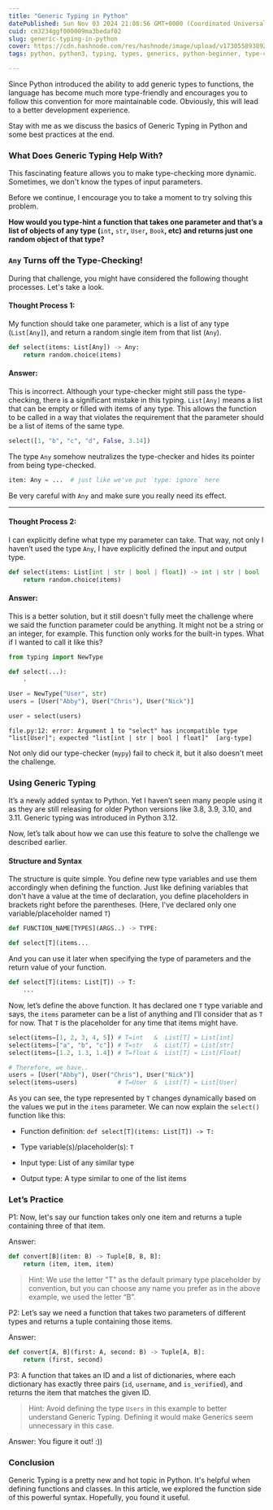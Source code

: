 ```yaml
---
title: "Generic Typing in Python"
datePublished: Sun Nov 03 2024 21:08:56 GMT+0000 (Coordinated Universal Time)
cuid: cm3234ggf000009ma3bedaf02
slug: generic-typing-in-python
cover: https://cdn.hashnode.com/res/hashnode/image/upload/v1730558938928/8df0d8ab-a51d-48e3-a1e4-cdc9c0965b9c.png
tags: python, python3, typing, types, generics, python-beginner, type-checking, pydantic, typescript-generics, mypy, python-generics, type-generics, python-typing

---
```


Since Python introduced the ability to add generic types to functions, the language has become much more type-friendly and encourages you to follow this convention for more maintainable code. Obviously, this will lead to a better development experience.

Stay with me as we discuss the basics of Generic Typing in Python and some best practices at the end.

### What Does Generic Typing Help With?

This fascinating feature allows you to make type-checking more dynamic. Sometimes, we don't know the types of input parameters.

Before we continue, I encourage you to take a moment to try solving this problem.

**How would you type-hint a function that takes one parameter and that’s a list of objects of any type (**`int`**,** `str`**,** `User`**,** `Book`**, etc) and returns just one random object of that type?**

### `Any` Turns off the Type-Checking!

During that challenge, you might have considered the following thought processes. Let's take a look.

#### Thought Process 1:

My function should take one parameter, which is a list of any type (`List[Any]`), and return a random single item from that list (`Any`).

```python
def select(items: List[Any]) -> Any:
    return random.choice(items)
```

#### Answer:

This is incorrect. Although your type-checker might still pass the type-checking, there is a significant mistake in this typing. `List[Any]` means a list that can be empty or filled with items of any type. This allows the function to be called in a way that violates the requirement that the parameter should be a list of items of the same type.

```python
select([1, "b", "c", "d", False, 3.14])
```

The type `Any` somehow neutralizes the type-checker and hides its pointer from being type-checked.

```python
item: Any = ...  # just like we've put `type: ignore` here
```

Be very careful with `Any` and make sure you really need its effect.

---

#### Thought Process 2:

I can explicitly define what type my parameter can take. That way, not only I haven’t used the type `Any`, I have explicitly defined the input and output type.

```python
def select(items: List[int | str | bool | float]) -> int | str | bool | float:
    return random.choice(items)
```

#### Answer:

This is a better solution, but it still doesn't fully meet the challenge where we said the function parameter could be anything. It might not be a string or an integer, for example. This function only works for the built-in types. What if I wanted to call it like this?

```python
from typing import NewType

def select(...):
    .

User = NewType("User", str)
users = [User("Abby"), User("Chris"), User("Nick")]

user = select(users)
```

```plaintext
file.py:12: error: Argument 1 to "select" has incompatible type "list[User]"; expected "list[int | str | bool | float]"  [arg-type]
```

Not only did our type-checker (`mypy`) fail to check it, but it also doesn't meet the challenge.

### Using Generic Typing

It’s a newly added syntax to Python. Yet I haven’t seen many people using it as they are still releasing for older Python versions like 3.8, 3.9, 3.10, and 3.11. Generic typing was introduced in Python 3.12.

Now, let’s talk about how we can use this feature to solve the challenge we described earlier.

#### Structure and Syntax

The structure is quite simple. You define new type variables and use them accordingly when defining the function. Just like defining variables that don't have a value at the time of declaration, you define placeholders in brackets right before the parentheses. (Here, I've declared only one variable/placeholder named `T`)

```python
def FUNCTION_NAME[TYPES](ARGS..) -> TYPE:
```

```python
def select[T](items...
```

And you can use it later when specifying the type of parameters and the return value of your function.

```python
def select[T](items: List[T]) -> T:
    ...
```

Now, let’s define the above function. It has declared one `T` type variable and says, the `items` parameter can be a list of anything and I’ll consider that as `T` for now. That `T` is the placeholder for any time that items might have.

```python
select(items=[1, 2, 3, 4, 5]) # T=int   &  List[T] = List[int]
select(items=["a", "b", "c"]) # T=str   &  List[T] = List[str]
select(items=[1.2, 1.3, 1.4]) # T=float &  List[T] = List[Float]

# Therefore, we have..
users = [User("Abby"), User("Chris"), User("Nick")]
select(items=users)           # T=User  &  List[T] = List[User]
```

As you can see, the type represented by `T` changes dynamically based on the values we put in the `items` parameter. We can now explain the `select()` function like this:

* Function definition: `def select[T](items: List[T]) -> T:`
    
* Type variable(s)/placeholder(s): `T`
    
* Input type: List of any similar type
    
* Output type: A type similar to one of the list items
    

### Let’s Practice

P1: Now, let's say our function takes only one item and returns a tuple containing three of that item.

Answer:

```python
def convert[B](item: B) -> Tuple[B, B, B]:
    return (item, item, item)
```

> Hint: We use the letter "T" as the default primary type placeholder by convention, but you can choose any name you prefer as in the above example, we used the letter “B”.

P2: Let’s say we need a function that takes two parameters of different types and returns a tuple containing those items.

Answer:

```python
def convert[A, B](first: A, second: B) -> Tuple[A, B]:
    return (first, second)
```

P3: A function that takes an ID and a list of dictionaries, where each dictionary has exactly three pairs (`id`, `username`, and `is_verified`), and returns the item that matches the given ID.

> Hint: Avoid defining the type `Users` in this example to better understand Generic Typing. Defining it would make Generics seem unnecessary in this case.

Answer: You figure it out! :))

### Conclusion

Generic Typing is a pretty new and hot topic in Python. It's helpful when defining functions and classes. In this article, we explored the function side of this powerful syntax. Hopefully, you found it useful.